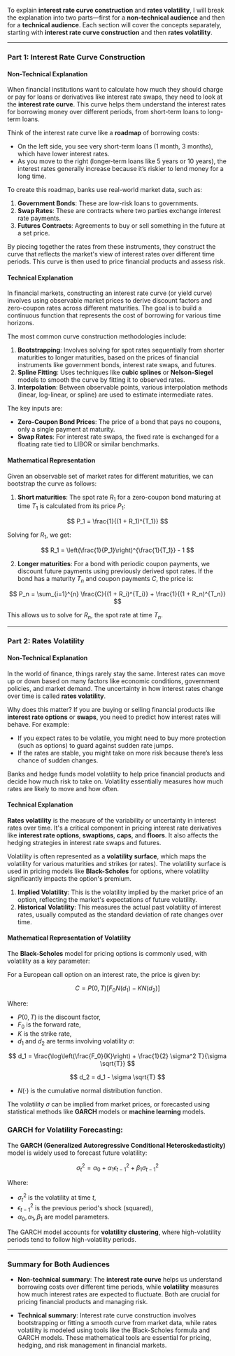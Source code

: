 To explain **interest rate curve construction** and **rates volatility**, I will break the explanation into two parts—first for a **non-technical audience** and then for a **technical audience**. Each section will cover the concepts separately, starting with **interest rate curve construction** and then **rates volatility**.

---

### Part 1: Interest Rate Curve Construction

#### Non-Technical Explanation
When financial institutions want to calculate how much they should charge or pay for loans or derivatives like interest rate swaps, they need to look at the **interest rate curve**. This curve helps them understand the interest rates for borrowing money over different periods, from short-term loans to long-term loans.

Think of the interest rate curve like a **roadmap** of borrowing costs:
- On the left side, you see very short-term loans (1 month, 3 months), which have lower interest rates.
- As you move to the right (longer-term loans like 5 years or 10 years), the interest rates generally increase because it’s riskier to lend money for a long time.

To create this roadmap, banks use real-world market data, such as:
1. **Government Bonds**: These are low-risk loans to governments.
2. **Swap Rates**: These are contracts where two parties exchange interest rate payments.
3. **Futures Contracts**: Agreements to buy or sell something in the future at a set price.

By piecing together the rates from these instruments, they construct the curve that reflects the market's view of interest rates over different time periods. This curve is then used to price financial products and assess risk.

#### Technical Explanation
In financial markets, constructing an interest rate curve (or yield curve) involves using observable market prices to derive discount factors and zero-coupon rates across different maturities. The goal is to build a continuous function that represents the cost of borrowing for various time horizons.

The most common curve construction methodologies include:
1. **Bootstrapping**: Involves solving for spot rates sequentially from shorter maturities to longer maturities, based on the prices of financial instruments like government bonds, interest rate swaps, and futures.
2. **Spline Fitting**: Uses techniques like **cubic splines** or **Nelson-Siegel** models to smooth the curve by fitting it to observed rates.
3. **Interpolation**: Between observable points, various interpolation methods (linear, log-linear, or spline) are used to estimate intermediate rates.

The key inputs are:
- **Zero-Coupon Bond Prices**: The price of a bond that pays no coupons, only a single payment at maturity.
- **Swap Rates**: For interest rate swaps, the fixed rate is exchanged for a floating rate tied to LIBOR or similar benchmarks.

#### Mathematical Representation
Given an observable set of market rates for different maturities, we can bootstrap the curve as follows:

1. **Short maturities**: The spot rate $R_1$ for a zero-coupon bond maturing at time $T_1$ is calculated from its price $P_1$:

$$
P_1 = \frac{1}{(1 + R_1)^{T_1}}
$$

Solving for $R_1$, we get:

$$
R_1 = \left(\frac{1}{P_1}\right)^{\frac{1}{T_1}} - 1
$$

2. **Longer maturities**: For a bond with periodic coupon payments, we discount future payments using previously derived spot rates. If the bond has a maturity $T_n$ and coupon payments $C$, the price is:

$$
P_n = \sum_{i=1}^{n} \frac{C}{(1 + R_i)^{T_i}} + \frac{1}{(1 + R_n)^{T_n}}
$$

This allows us to solve for $R_n$, the spot rate at time $T_n$.

---

### Part 2: Rates Volatility

#### Non-Technical Explanation
In the world of finance, things rarely stay the same. Interest rates can move up or down based on many factors like economic conditions, government policies, and market demand. The uncertainty in how interest rates change over time is called **rates volatility**.

Why does this matter? If you are buying or selling financial products like **interest rate options** or **swaps**, you need to predict how interest rates will behave. For example:
- If you expect rates to be volatile, you might need to buy more protection (such as options) to guard against sudden rate jumps.
- If the rates are stable, you might take on more risk because there’s less chance of sudden changes.

Banks and hedge funds model volatility to help price financial products and decide how much risk to take on. Volatility essentially measures how much rates are likely to move and how often.

#### Technical Explanation
**Rates volatility** is the measure of the variability or uncertainty in interest rates over time. It's a critical component in pricing interest rate derivatives like **interest rate options**, **swaptions**, **caps**, and **floors**. It also affects the hedging strategies in interest rate swaps and futures.

Volatility is often represented as a **volatility surface**, which maps the volatility for various maturities and strikes (or rates). The volatility surface is used in pricing models like **Black-Scholes** for options, where volatility significantly impacts the option's premium.

1. **Implied Volatility**: This is the volatility implied by the market price of an option, reflecting the market's expectations of future volatility.
2. **Historical Volatility**: This measures the actual past volatility of interest rates, usually computed as the standard deviation of rate changes over time.

#### Mathematical Representation of Volatility
The **Black-Scholes** model for pricing options is commonly used, with volatility as a key parameter:

For a European call option on an interest rate, the price is given by:

$$
C = P(0,T)\left[F_0 N(d_1) - K N(d_2)\right]
$$

Where:
- $P(0,T)$ is the discount factor,
- $F_0$ is the forward rate,
- $K$ is the strike rate,
- $d_1$ and $d_2$ are terms involving volatility $\sigma$:

$$
d_1 = \frac{\log\left(\frac{F_0}{K}\right) + \frac{1}{2} \sigma^2 T}{\sigma \sqrt{T}}
$$

$$
d_2 = d_1 - \sigma \sqrt{T}
$$

- $N(\cdot)$ is the cumulative normal distribution function.

The volatility $\sigma$ can be implied from market prices, or forecasted using statistical methods like **GARCH** models or **machine learning** models.

### GARCH for Volatility Forecasting:
The **GARCH (Generalized Autoregressive Conditional Heteroskedasticity)** model is widely used to forecast future volatility:

$$
\sigma_t^2 = \alpha_0 + \alpha_1 \epsilon_{t-1}^2 + \beta_1 \sigma_{t-1}^2
$$

Where:
- $\sigma_t^2$ is the volatility at time $t$,
- $\epsilon_{t-1}^2$ is the previous period's shock (squared),
- $\alpha_0, \alpha_1, \beta_1$ are model parameters.

The GARCH model accounts for **volatility clustering**, where high-volatility periods tend to follow high-volatility periods.

---

### Summary for Both Audiences

- **Non-technical summary**: The **interest rate curve** helps us understand borrowing costs over different time periods, while **volatility** measures how much interest rates are expected to fluctuate. Both are crucial for pricing financial products and managing risk.
  
- **Technical summary**: Interest rate curve construction involves bootstrapping or fitting a smooth curve from market data, while rates volatility is modeled using tools like the Black-Scholes formula and GARCH models. These mathematical tools are essential for pricing, hedging, and risk management in financial markets.
